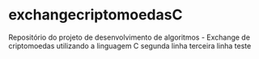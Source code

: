 # exchangecriptomoedasC
Repositório do projeto de desenvolvimento de algoritmos - Exchange de criptomoedas utilizando a linguagem C
segunda linha
terceira linha
teste